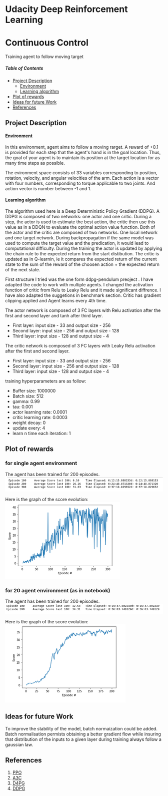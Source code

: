 # Udacity Deep Reinforcement Learning
# Continuous Control 
Training agent to follow moving target

##### Table of Contents 
- [Project Description](#project-description)
    - [Environment](#environment)
    - [Learning algorithm](#learning-algorithm)
- [Plot of rewards](#plot-of-rewards)
- [Ideas for future Work](#ideas-for-future-work)
- [References](#references)

## Project Description
#### Environment
In this environment, agent aims to follow a moving rarget. A reward of +0.1 is provided for each step that the agent's hand is in the goal location. Thus, the goal of your agent is to maintain its position at the target location for as many time steps as possible.

The evironment space consists of 33 variables corresponding to position, rotation, velocity, and angular velocities of the arm. Each action is a vector with four numbers, corresponding to torque applicable to two joints. And action vector is number between -1 and 1.

#### Learning algorithm
The algorithm used here is a Deep Deterministic Policy Gradient (DDPG). A DDPG is composed of two networks: one actor and one critic.
During a step, the actor is used to estimate the best action, the critic then use this value as in a DDQN to evaluate the optimal action value function.
Both of the actor and the critic are composed of two networks. One local network and one target network. During backpropagation if the same model was used to compute the target value and the predication, it would lead to computational difficulty.
During the training the actor is updated by applying the chain rule to the expected return from the start distibution. The critic is updated as in Q-learnin, ie it compares the expected return of the current state to the sum of the reward of the choosen action + the expected return of the next state.

First structure I tried was the one form ddpg-pendulum preoject . I have adapted the code to work with multiple agents. I changed the activation function of critic from Relu to Leaky Relu and it made significant diffrence. I have also adapted the suggetions in benchmark section. Critic has gradient clipping applied and Agent learns every 4th time.

 The actor network is composed of 3 FC layers with Relu activation after the first and second layer and tanh after third layer.
 - First layer: input size - 33  and output size - 256
 - Second layer: input size - 256 and output size - 128
 - Third layer: input size - 128 and output size - 4

 The critic network is composed of 3 FC layers with Leaky Relu activation after the first and second layer.
 - First layer: input size - 33  and output size - 256
 - Second layer: input size - 256 and output size - 128
 - Third layer: input size - 128 and output size - 4

training hyperparameters are as follow:
- Buffer size: 1000000
- Batch size: 512
- gamma: 0.99
- tau: 0.001
- actor learning rate: 0.0001
- critic learning rate: 0.0003
- weight decay: 0
- update every: 4
- learn n time each iteration: 1

## Plot of rewards

### for single agent environment
The agent has been trained for 200 episodes. <br>
![scores](./Media/single_agent_scores.png)

Here is the graph of the score evolution: <br>
![graph](./Media/single_agent_graph.png)

### for 20 agent environment (as in notebook)
The agent has been trained for 200 episodes. <br>
![scores](./Media/multi_agent_scores.png)

Here is the graph of the score evolution: <br>
![graph](./Media/multi_agent_graph.png)


## Ideas for future Work
To improve the stability of the model, batch normaization could be added. Batch normalisation permists obtaining a better gradient flow while insuring that distribution of the inputs to a given layer during training always follow a gaussian law.

## References
1. [PPO](https://arxiv.org/abs/1707.06347)
2. [A3C](https://arxiv.org/abs/1602.01783)
3. [D4PG](https://arxiv.org/abs/1804.08617)
4. [DDPG](https://arxiv.org/abs/1509.02971)
